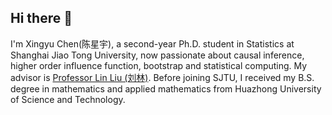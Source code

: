 ## Hi there 👋

I'm Xingyu Chen(陈星宇), a second-year Ph.D. student in Statistics at Shanghai Jiao Tong University, now passionate about causal inference, higher order influence function, bootstrap and statistical computing. My advisor is [Professor Lin Liu (刘林)](https://linliu-stats.github.io/). Before joining SJTU, I received my B.S. degree in mathematics and applied mathematics from Huazhong University of Science and Technology.
<!--
**cxy0714/cxy0714** is a ✨ _special_ ✨ repository because its `README.md` (this file) appears on your GitHub profile.

Here are some ideas to get you started:

- 🔭 I’m currently working on ...
- 🌱 I’m currently learning ...
- 👯 I’m looking to collaborate on ...
- 🤔 I’m looking for help with ...
- 💬 Ask me about ...
- 📫 How to reach me: ...
- 😄 Pronouns: ...
- ⚡ Fun fact: ...
-->
